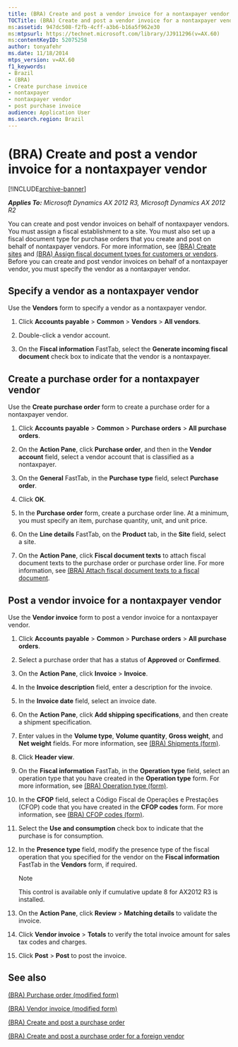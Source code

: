 ```yaml
---
title: (BRA) Create and post a vendor invoice for a nontaxpayer vendor
TOCTitle: (BRA) Create and post a vendor invoice for a nontaxpayer vendor
ms:assetid: 947dc508-f2fb-4cff-a3b6-b16a5f962e30
ms:mtpsurl: https://technet.microsoft.com/library/JJ911296(v=AX.60)
ms:contentKeyID: 52075258
author: tonyafehr
ms.date: 11/18/2014
mtps_version: v=AX.60
f1_keywords:
- Brazil
- (BRA)
- Create purchase invoice
- nontaxpayer
- nontaxpayer vendor
- post purchase invoice
audience: Application User
ms.search.region: Brazil
---
```


# (BRA) Create and post a vendor invoice for a nontaxpayer vendor 


[!INCLUDE[archive-banner](includes/archive-banner.md)]


_**Applies To:** Microsoft Dynamics AX 2012 R3, Microsoft Dynamics AX 2012 R2_

You can create and post vendor invoices on behalf of nontaxpayer vendors. You must assign a fiscal establishment to a site. You must also set up a fiscal document type for purchase orders that you create and post on behalf of nontaxpayer vendors. For more information, see [(BRA) Create sites](bra-create-sites.md) and [(BRA) Assign fiscal document types for customers or vendors](bra-assign-fiscal-document-types-for-customers-or-vendors.md). Before you can create and post vendor invoices on behalf of a nontaxpayer vendor, you must specify the vendor as a nontaxpayer vendor.

## Specify a vendor as a nontaxpayer vendor

Use the **Vendors** form to specify a vendor as a nontaxpayer vendor.

1.  Click **Accounts payable** \> **Common** \> **Vendors** \> **All vendors**.

2.  Double-click a vendor account.

3.  On the **Fiscal information** FastTab, select the **Generate incoming fiscal document** check box to indicate that the vendor is a nontaxpayer.

## Create a purchase order for a nontaxpayer vendor

Use the **Create purchase order** form to create a purchase order for a nontaxpayer vendor.

1.  Click **Accounts payable** \> **Common** \> **Purchase orders** \> **All purchase orders**.

2.  On the **Action Pane**, click **Purchase order**, and then in the **Vendor account** field, select a vendor account that is classified as a nontaxpayer.

3.  On the **General** FastTab, in the **Purchase type** field, select **Purchase order**.

4.  Click **OK**.

5.  In the **Purchase order** form, create a purchase order line. At a minimum, you must specify an item, purchase quantity, unit, and unit price.

6.  On the **Line details** FastTab, on the **Product** tab, in the **Site** field, select a site.

7.  On the **Action Pane**, click **Fiscal document texts** to attach fiscal document texts to the purchase order or purchase order line. For more information, see [(BRA) Attach fiscal document texts to a fiscal document](bra-attach-fiscal-document-texts-to-a-fiscal-document.md).

## Post a vendor invoice for a nontaxpayer vendor

Use the **Vendor invoice** form to post a vendor invoice for a nontaxpayer vendor.

1.  Click **Accounts payable** \> **Common** \> **Purchase orders** \> **All purchase orders**.

2.  Select a purchase order that has a status of **Approved** or **Confirmed**.

3.  On the **Action Pane**, click **Invoice** \> **Invoice**.

4.  In the **Invoice description** field, enter a description for the invoice.

5.  In the **Invoice date** field, select an invoice date.

6.  On the **Action Pane**, click **Add shipping specifications**, and then create a shipment specification.

7.  Enter values in the **Volume type**, **Volume quantity**, **Gross weight**, and **Net weight** fields. For more information, see [(BRA) Shipments (form)](https://technet.microsoft.com/library/jj683240\(v=ax.60\)).

8.  Click **Header view**.

9.  On the **Fiscal information** FastTab, in the **Operation type** field, select an operation type that you have created in the **Operation type** form. For more information, see [(BRA) Operation type (form)](https://technet.microsoft.com/library/jj822922\(v=ax.60\)).

10. In the **CFOP** field, select a Código Fiscal de Operações e Prestações (CFOP) code that you have created in the **CFOP codes** form. For more information, see [(BRA) CFOP codes (form)](https://technet.microsoft.com/library/jj933522\(v=ax.60\)).

11. Select the **Use and consumption** check box to indicate that the purchase is for consumption.

12. In the **Presence type** field, modify the presence type of the fiscal operation that you specified for the vendor on the **Fiscal information** FastTab in the **Vendors** form, if required.
    

    > [!NOTE]
    > <P>This control is available only if cumulative update 8 for AX2012 R3 is installed.</P>



13. On the **Action Pane**, click **Review** \> **Matching details** to validate the invoice.

14. Click **Vendor invoice** \> **Totals** to verify the total invoice amount for sales tax codes and charges.

15. Click **Post** \> **Post** to post the invoice.

## See also

[(BRA) Purchase order (modified form)](https://technet.microsoft.com/library/jj911277\(v=ax.60\))

[(BRA) Vendor invoice (modified form)](https://technet.microsoft.com/library/jj898464\(v=ax.60\))

[(BRA) Create and post a purchase order](bra-create-and-post-a-purchase-order.md)

[(BRA) Create and post a purchase order for a foreign vendor](bra-create-and-post-a-purchase-order-for-a-foreign-vendor.md)

  


